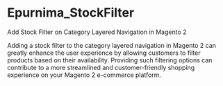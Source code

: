 # Epurnima_StockFilter
Add Stock Filter on Category Layered Navigation in Magento 2

Adding a stock filter to the category layered navigation in Magento 2 can greatly enhance the user experience by allowing customers to filter products based on their availability. Providing such filtering options can contribute to a more streamlined and customer-friendly shopping experience on your Magento 2 e-commerce platform.

